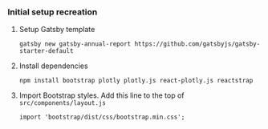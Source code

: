 
### Initial setup recreation

1. Setup Gatsby template
	```
	gatsby new gatsby-annual-report https://github.com/gatsbyjs/gatsby-starter-default
	```

2. Install dependencies
	```
	npm install bootstrap plotly plotly.js react-plotly.js reactstrap
	```

3. Import Bootstrap styles. Add this line to the top of `src/components/layout.js`
	```
	import 'bootstrap/dist/css/bootstrap.min.css';
	```
